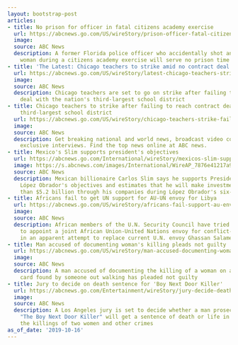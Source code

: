 ```yaml
---
layout: bootstrap-post
articles:
- title: No prison for officer in fatal citizens academy exercise
  url: https://abcnews.go.com/US/wireStory/prison-officer-fatal-citizens-academy-exercise-66333457
  image: 
  source: ABC News
  description: A former Florida police officer who accidentally shot and killed a
    woman during a citizens academy exercise will serve no prison time
- title: 'The Latest: Chicago teachers to strike amid no contract deal'
  url: https://abcnews.go.com/US/wireStory/latest-chicago-teachers-strike-amid-contract-deal-66332660
  image: 
  source: ABC News
  description: Chicago teachers are set to go on strike after failing to reach a contract
    deal with the nation's third-largest school district
- title: Chicago teachers to strike after failing to reach contract deal with nation's
    third-largest school district
  url: https://abcnews.go.com/US/wireStory/chicago-teachers-strike-failing-reach-contract-deal-nations-66332608
  image: 
  source: ABC News
  description: Get breaking national and world news, broadcast video coverage, and
    exclusive interviews. Find the top news online at ABC news.
- title: Mexico's Slim supports president's objectives
  url: https://abcnews.go.com/International/wireStory/mexicos-slim-supports-presidents-objectives-66332493
  image: https://s.abcnews.com/images/International/WireAP_7876e41217a94d319a93b20876e0cf35_16x9_992.jpg
  source: ABC News
  description: Mexican billionaire Carlos Slim says he supports President Andrés Manuel
    López Obrador's objectives and estimates that he will make investments of more
    than $5.2 billion through his companies during López Obrador's six-year term
- title: Africans fail to get UN support for AU-UN envoy for Libya
  url: https://abcnews.go.com/US/wireStory/africans-fail-support-au-envoy-libya-66332302
  image: 
  source: ABC News
  description: African members of the U.N. Security Council have tried unsuccessfully
    to appoint a joint African Union-United Nations envoy for conflict-torn Libya
    in an apparent attempt to replace current U.N. envoy Ghassan Salame
- title: Man accused of documenting woman's killing pleads not guilty
  url: https://abcnews.go.com/US/wireStory/man-accused-documenting-womans-killing-pleads-guilty-66332269
  image: 
  source: ABC News
  description: A man accused of documenting the killing of a woman on a camera memory
    card found by someone out walking has pleaded not guilty
- title: Jury to decide on death sentence for 'Boy Next Door Killer'
  url: https://abcnews.go.com/Entertainment/wireStory/jury-decide-death-sentence-boy-door-killer-66331821
  image: 
  source: ABC News
  description: A Los Angeles jury is set to decide whether a man prosecutors call
    "The Boy Next Door Killer" will get a sentence of death or life in prison for
    the killings of two women and other crimes
as_of_date: '2019-10-16'
---
```


